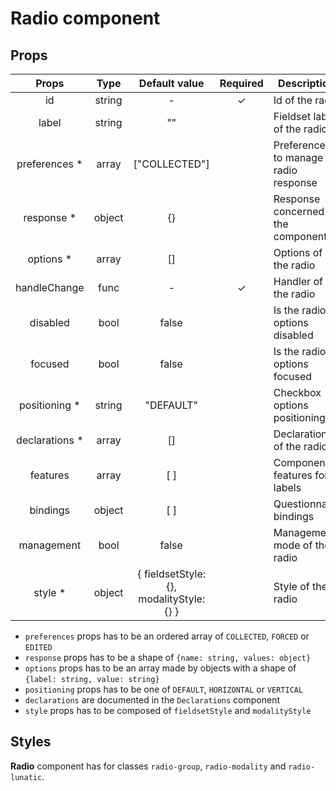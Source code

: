 # Radio component

## Props

|      Props      |  Type  |              Default value               | Required | Description                          |
| :-------------: | :----: | :--------------------------------------: | :------: | ------------------------------------ |
|       id        | string |                    -                     |    ✓     | Id of the radio                      |
|      label      | string |                    ""                    |          | Fieldset label of the radio          |
| preferences \*  | array  |              ["COLLECTED"]               |          | Preferences to manage radio response |
|   response \*   | object |                    {}                    |          | Response concerned by the component  |
|   options \*    | array  |                    []                    |          | Options of the radio                 |
|  handleChange   |  func  |                    -                     |    ✓     | Handler of the radio                 |
|    disabled     |  bool  |                  false                   |          | Is the radio options disabled        |
|     focused     |  bool  |                  false                   |          | Is the radio options focused         |
| positioning \*  | string |                "DEFAULT"                 |          | Checkbox options positioning         |
| declarations \* | array  |                    []                    |          | Declarations of the radio            |
|    features     | array  |                   [ ]                    |          | Component features for labels        |
|    bindings     | object |                   [ ]                    |          | Questionnaire bindings               |
|   management    |  bool  |                  false                   |          | Management mode of the radio         |
|    style \*     | object | { fieldsetStyle: {}, modalityStyle: {} } |          | Style of the radio                   |

- `preferences` props has to be an ordered array of `COLLECTED`, `FORCED` or `EDITED`
- `response` props has to be a shape of `{name: string, values: object}`
- `options` props has to be an array made by objects with a shape of `{label: string, value: string}`
- `positioning` props has to be one of `DEFAULT`, `HORIZONTAL` or `VERTICAL`
- `declarations` are documented in the `Declarations` component
- `style` props has to be composed of `fieldsetStyle` and `modalityStyle`

## Styles

**Radio** component has for classes `radio-group`, `radio-modality` and `radio-lunatic`.
